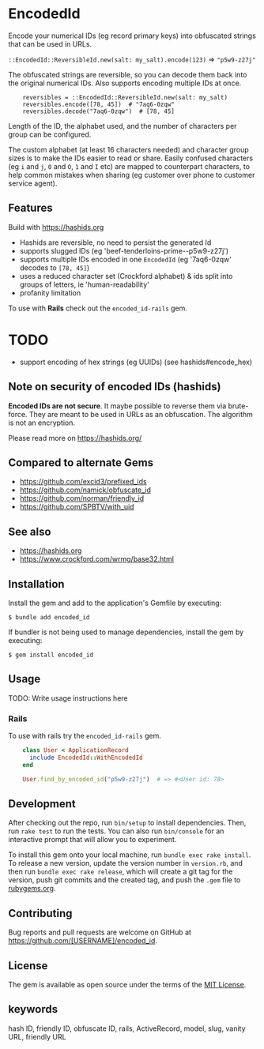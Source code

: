 # EncodedId

Encode your numerical IDs (eg record primary keys) into obfuscated strings that can be used in URLs. 

`::EncodedId::ReversibleId.new(salt: my_salt).encode(123)` => `"p5w9-z27j"`

The obfuscated strings are reversible, so you can decode them back into the original numerical IDs. Also supports 
encoding multiple IDs at once.

```
    reversibles = ::EncodedId::ReversibleId.new(salt: my_salt)
    reversibles.encode([78, 45])  # "7aq6-0zqw"
    reversibles.decode("7aq6-0zqw")  # [78, 45]
```

Length of the ID, the alphabet used, and the number of characters per group can be configured.

The custom alphabet (at least 16 characters needed) and character group sizes is to make the IDs easier to read or share.
Easily confused characters (eg `i` and `j`, `0` and `O`, `1` and `I` etc) are mapped to counterpart characters, to help 
common mistakes when sharing (eg customer over phone to customer service agent).

## Features

Build with https://hashids.org

* Hashids are reversible, no need to persist the generated Id
* supports slugged IDs (eg 'beef-tenderloins-prime--p5w9-z27j')
* supports multiple IDs encoded in one `EncodedId` (eg '7aq6-0zqw' decodes to `[78, 45]`)
* uses a reduced character set (Crockford alphabet) & ids split into groups of letters, ie 'human-readability'
* profanity limitation

To use with **Rails** check out the `encoded_id-rails` gem.

# TODO

- support encoding of hex strings (eg UUIDs) (see hashids#encode_hex)

## Note on security of encoded IDs (hashids)

**Encoded IDs are not secure**. It maybe possible to reverse them via brute-force. They are meant to be used in URLs as 
an obfuscation. The algorithm is not an encryption.

Please read more on https://hashids.org/


## Compared to alternate Gems

- https://github.com/excid3/prefixed_ids
- https://github.com/namick/obfuscate_id
- https://github.com/norman/friendly_id
- https://github.com/SPBTV/with_uid

## See also

- https://hashids.org
- https://www.crockford.com/wrmg/base32.html


## Installation

Install the gem and add to the application's Gemfile by executing:

    $ bundle add encoded_id

If bundler is not being used to manage dependencies, install the gem by executing:

    $ gem install encoded_id

## Usage

TODO: Write usage instructions here

### Rails

To use with rails try the `encoded_id-rails` gem.

```ruby
    class User < ApplicationRecord
      include EncodedId::WithEncodedId
    end

    User.find_by_encoded_id("p5w9-z27j")  # => #<User id: 78>
```

## Development

After checking out the repo, run `bin/setup` to install dependencies. Then, run `rake test` to run the tests. You can also 
run `bin/console` for an interactive prompt that will allow you to experiment.

To install this gem onto your local machine, run `bundle exec rake install`. To release a new version, update the version 
number in `version.rb`, and then run `bundle exec rake release`, which will create a git tag for the version, push git 
commits and the created tag, and push the `.gem` file to [rubygems.org](https://rubygems.org).

## Contributing

Bug reports and pull requests are welcome on GitHub at https://github.com/[USERNAME]/encoded_id.

## License

The gem is available as open source under the terms of the [MIT License](https://opensource.org/licenses/MIT).

## keywords
hash ID, friendly ID, obfuscate ID, rails, ActiveRecord, model, slug, vanity URL, friendly URL
